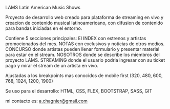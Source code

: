 LAMS Latin American Music Shows

Proyecto de desarrollo web creado para plataforma de streaming en vivo y creacion de contenido musical latinoamericano,
con difusion de contenido para bandas iniciadas en el entorno.

Contiene 5 secciones principales:
El INDEX con estrenos y artistas promocionados del mes.
NOTAS con exclusivos y noticias de otros medios.
CONCURSO donde artistas pueden llenar formulario y presentar material para estar en el stream.
NOSOTROS donde se describe los miembros del proyecto LAMS.
STREAMING donde el usuario podria ingresar con su ticket pago y mirar el stream de un artista en vivo.

Ajustadas a los breakpoints mas conocidos de mobile first (320, 480, 600, 768, 1024, 1200, 1900)

Se uso para el desarrollo: 
HTML, CSS, FLEX, BOOTSTRAP, SASS, GIT

mi contacto es: a.chagnier@gmail.com

